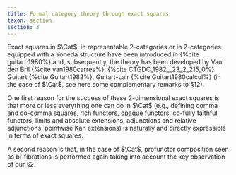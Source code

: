 ```yaml
---
title: Formal category theory through exact squares
taxon: section
section: 3
---
```


Exact squares in $\Cat$, in representable 2-categories or in 2-categories equipped with a Yoneda structure have been introduced in {%cite guitart:1980%} and, subsequently, the theory has been developed by Van den Bril {%cite van1980carres%}, {%cite CTGDC_1982__23_2_215_0%} Guitart {%cite Guitart1982%}, Guitart-Lair {%cite Guitart1980calcul%} (in the case of $\Cat$, see here some complementary remarks to §12).

One first reason for the success of these 2-dimensional exact squares is that more or less everything one can do in $\Cat$ (e.g., defining comma and co-comma squares, rich functors, opaque functors, co-fully faithful functors, limits and absolute extensions, adjunctions and relative adjunctions, pointwise Kan extensions) is naturally and directly expressible in terms of exact squares.

A second reason is that, in the case of $\Cat$, profunctor composition seen as bi-fibrations is performed again taking into account the key observation of our §2.